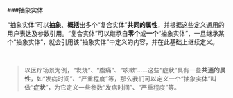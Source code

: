 

###抽象实体

“抽象实体”可以**抽象**、**概括**出多个“复合实体”**共同的属性**，并根据这些定义通用的用户表达及参数引用。“复合实体”可以继承自**零个**或**一个**“抽象实体”，一旦继承某个“抽象实体”，就会引用该“抽象实体”中定义的内容，并在此基础上继续定义。		

​	



> 以医疗场景为例，“发烧”、“腹痛”、“咳嗽”……这些“症状”具有一些**共通的属性**，如“发病时间”、“严重程度”等，那么我们可以定义一个“抽象实体”叫做“**症状**”，为它定义一些参数“发病时间”、“严重程度”等。

